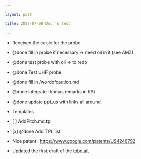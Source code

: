 ```yaml
---

layout: post

title: 2017-07-08 Doc 'n test

---
```



-   Received the cable for the probe
-   @done fill in probe if necessary -&gt; need oil in it (see AMZ)
-   @done test probe with oil -&gt; to redo
-   @done Test UHF probe
-   @done fill in /wordofcaution.md
-   @done integrate thomas remarks in RPi
-   @done update ppt\_us with links all around
-   Templates
-   \[ \] AddPitch.md.tpl
-   \[x\] @done Add TPL list
-   Nice patent : https://www.google.com/patents/US4246792

-   Updated the first draft of the
    [tobo.alt](/tobo/alt.tobo/draft.alt.tobo.v0.01pdf)

